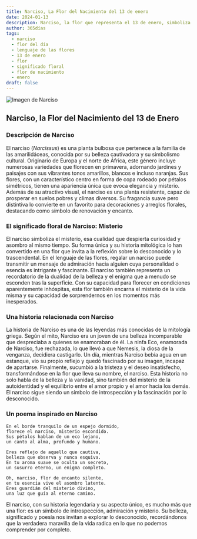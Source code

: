 ```yaml
---
title: Narciso, La Flor del Nacimiento del 13 de enero
date: 2024-01-13
description: Narciso, la flor que representa el 13 de enero, simboliza Misterio. Descubre su fascinante historia, significado en el lenguaje de las flores y una poesía que celebra su belleza.
author: 365días
tags:
  - narciso
  - flor del día
  - lenguaje de las flores
  - 13 de enero
  - flor
  - significado floral
  - flor de nacimiento
  - enero
draft: false
---
```



![Imagen de Narciso](https://cdn.pixabay.com/photo/2021/04/06/19/20/daffodils-6157253_640.jpg#center)


## Narciso, la Flor del Nacimiento del 13 de Enero

### Descripción de Narciso

El narciso (_Narcissus_) es una planta bulbosa que pertenece a la familia de las amarilidáceas, conocida por su belleza cautivadora y su simbolismo cultural. Originario de Europa y el norte de África, este género incluye numerosas variedades que florecen en primavera, adornando jardines y paisajes con sus vibrantes tonos amarillos, blancos e incluso naranjas. Sus flores, con un característico centro en forma de copa rodeado por pétalos simétricos, tienen una apariencia única que evoca elegancia y misterio. Además de su atractivo visual, el narciso es una planta resistente, capaz de prosperar en suelos pobres y climas diversos. Su fragancia suave pero distintiva lo convierte en un favorito para decoraciones y arreglos florales, destacando como símbolo de renovación y encanto.

### El significado floral de Narciso: Misterio

El narciso simboliza el misterio, esa cualidad que despierta curiosidad y asombro al mismo tiempo. Su forma única y su historia mitológica lo han convertido en una flor que invita a la reflexión sobre lo desconocido y lo trascendental. En el lenguaje de las flores, regalar un narciso puede transmitir un mensaje de admiración hacia alguien cuya personalidad o esencia es intrigante y fascinante. El narciso también representa un recordatorio de la dualidad de la belleza y el enigma que a menudo se esconden tras la superficie. Con su capacidad para florecer en condiciones aparentemente inhóspitas, esta flor también encarna el misterio de la vida misma y su capacidad de sorprendernos en los momentos más inesperados.

### Una historia relacionada con Narciso

La historia de Narciso es una de las leyendas más conocidas de la mitología griega. Según el mito, Narciso era un joven de una belleza incomparable que despreciaba a quienes se enamoraban de él. La ninfa Eco, enamorada de Narciso, fue rechazada, lo que llevó a que Nemesis, la diosa de la venganza, decidiera castigarlo. Un día, mientras Narciso bebía agua en un estanque, vio su propio reflejo y quedó fascinado por su imagen, incapaz de apartarse. Finalmente, sucumbió a la tristeza y el deseo insatisfecho, transformándose en la flor que lleva su nombre, el narciso. Esta historia no solo habla de la belleza y la vanidad, sino también del misterio de la autoidentidad y el equilibrio entre el amor propio y el amor hacia los demás. El narciso sigue siendo un símbolo de introspección y la fascinación por lo desconocido.

### Un poema inspirado en Narciso

```
En el borde tranquilo de un espejo dormido,  
florece el narciso, misterio escondido.  
Sus pétalos hablan de un eco lejano,  
un canto al alma, profundo y humano.  

Eres reflejo de aquello que cautiva,  
belleza que observa y nunca esquiva.  
En tu aroma suave se oculta un secreto,  
un susurro eterno, un enigma completo.  

Oh, narciso, flor de encanto silente,  
en tu esencia vive el asombro latente.  
Eres guardián del misterio divino,  
una luz que guía al eterno camino.  
```

El narciso, con su historia legendaria y su aspecto único, es mucho más que una flor: es un símbolo de introspección, admiración y misterio. Su belleza, significado y poesía nos invitan a explorar lo desconocido, recordándonos que la verdadera maravilla de la vida radica en lo que no podemos comprender por completo.